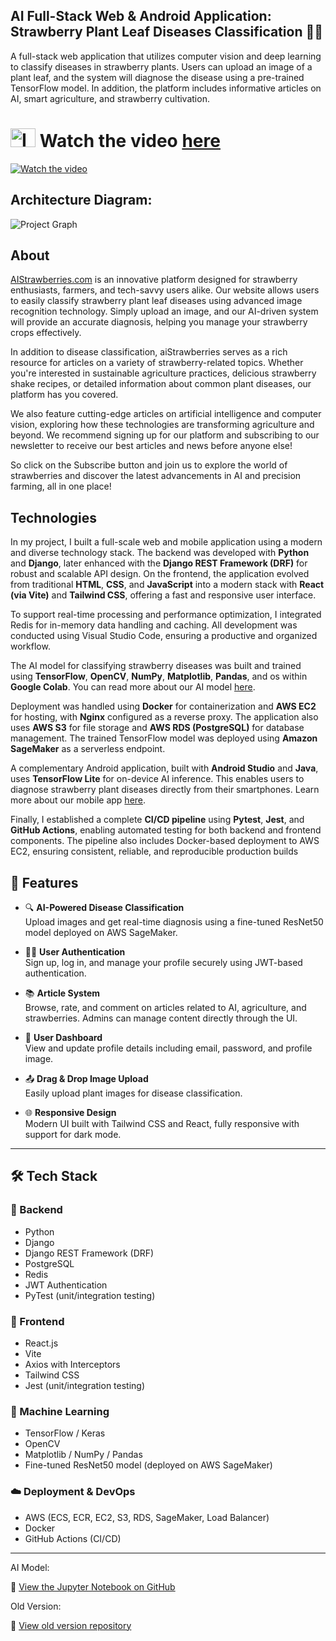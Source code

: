 


## AI Full-Stack Web & Android Application: Strawberry Plant Leaf Diseases Classification 🌱🍓

A full-stack web application that utilizes computer vision and deep learning to classify diseases in strawberry plants. Users can upload an image of a plant leaf, and the system will diagnose the disease using a pre-trained TensorFlow model. In addition, the platform includes informative articles on AI, smart agriculture, and strawberry cultivation.

# <img width="40" height="30" alt="Image" src="https://github.com/user-attachments/assets/567d1706-facf-437a-aaca-9f82ccbe51dd" /> Watch the video [here](https://www.youtube.com/watch?v=HJZ-G3RxmnA)

[![Watch the video](https://github.com/user-attachments/assets/2338cea4-dfdf-4e35-8dc0-f07ef569ef62)](https://www.youtube.com/watch?v=HJZ-G3RxmnA)



## Architecture Diagram:

![Project Graph](https://github.com/user-attachments/assets/9af2222c-51ee-465a-bafa-612458e9f80c)

## About

[AIStrawberries.com](https://www.aiStrawberries.com) is an innovative platform designed for strawberry enthusiasts, farmers, and tech-savvy users alike. Our website allows users to easily classify strawberry plant leaf diseases using advanced image recognition technology. Simply upload an image, and our AI-driven system will provide an accurate diagnosis, helping you manage your strawberry crops effectively.

In addition to disease classification, aiStrawberries serves as a rich resource for articles on a variety of strawberry-related topics. Whether you're interested in sustainable agriculture practices, delicious strawberry shake recipes, or detailed information about common plant diseases, our platform has you covered.

We also feature cutting-edge articles on artificial intelligence and computer vision, exploring how these technologies are transforming agriculture and beyond. We recommend signing up for our platform and subscribing to our newsletter to receive our best articles and news before anyone else!

So click on the Subscribe button and join us to explore the world of strawberries and discover the latest advancements in AI and precision farming, all in one place! 



## Technologies

In my project, I built a full-scale web and mobile application using a modern and diverse technology stack. The backend was developed with **Python** and **Django**, later enhanced with the **Django REST Framework (DRF)** for robust and scalable API design. On the frontend, the application evolved from traditional **HTML**, **CSS**, and **JavaScript** into a modern stack with **React (via Vite)** and **Tailwind CSS**, offering a fast and responsive user interface.

To support real-time processing and performance optimization, I integrated Redis for in-memory data handling and caching. All development was conducted using Visual Studio Code, ensuring a productive and organized workflow.

The AI model for classifying strawberry diseases was built and trained using **TensorFlow**, **OpenCV**, **NumPy**, **Matplotlib**, **Pandas**, and os within **Google Colab**. You can read more about our AI model [here](https://aistrawberries.com/articles/2/).

Deployment was handled using **Docker** for containerization and **AWS EC2** for hosting, with **Nginx** configured as a reverse proxy. The application also uses **AWS S3** for file storage and **AWS RDS (PostgreSQL)** for database management. The trained TensorFlow model was deployed using **Amazon SageMaker** as a serverless endpoint.

A complementary Android application, built with **Android Studio** and **Java**, uses **TensorFlow Lite** for on-device AI inference. This enables users to diagnose strawberry plant diseases directly from their smartphones.
Learn more about our mobile app [here](https://aistrawberries.com/articles/1/).

Finally, I established a complete **CI/CD pipeline** using **Pytest**, **Jest**, and **GitHub Actions**, enabling automated testing for both backend and frontend components. The pipeline also includes Docker-based deployment to AWS EC2, ensuring consistent, reliable, and reproducible production builds


## 🌟 Features

- 🔍 **AI-Powered Disease Classification**  
  Upload images and get real-time diagnosis using a fine-tuned ResNet50 model deployed on AWS SageMaker.

- 🧑‍💻 **User Authentication**  
  Sign up, log in, and manage your profile securely using JWT-based authentication.

- 📚 **Article System**  
  Browse, rate, and comment on articles related to AI, agriculture, and strawberries. Admins can manage content directly through the UI.

- 🧾 **User Dashboard**  
  View and update profile details including email, password, and profile image.

- 📤 **Drag & Drop Image Upload**  
  Easily upload plant images for disease classification.

- 🌐 **Responsive Design**  
  Modern UI built with Tailwind CSS and React, fully responsive with support for dark mode.

---

## 🛠️ Tech Stack

### 🔧 Backend
- Python
- Django
- Django REST Framework (DRF)
- PostgreSQL
- Redis
- JWT Authentication
- PyTest (unit/integration testing)

### 🎨 Frontend
- React.js
- Vite
- Axios with Interceptors
- Tailwind CSS
- Jest (unit/integration testing)

### 🤖 Machine Learning
- TensorFlow / Keras
- OpenCV
- Matplotlib / NumPy / Pandas
- Fine-tuned ResNet50 model (deployed on AWS SageMaker)

### ☁️ Deployment & DevOps
- AWS (ECS, ECR, EC2, S3, RDS, SageMaker, Load Balancer)
- Docker
- GitHub Actions (CI/CD)

---

AI Model:

📓 [View the Jupyter Notebook on GitHub](https://github.com/Dor12k/Full-Stack-Strawberry-Disease-Classification/blob/main/Strawberry-diseases.ipynb)


Old Version:

📓 [View old version repository](https://github.com/Dor12k/Classification_Web_Application)

